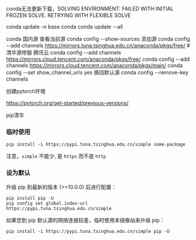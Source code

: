 conda无法更新下载，SOLVING ENVIRONMENT: FAILED WITH INITIAL FROZEN SOLVE. RETRYING WITH FLEXIBLE SOLVE

conda update -n base conda
conda update --all





conda 国内源
查看当前源
conda config --show-sources
添加源
conda config --add channels https://mirrors.tuna.tsinghua.edu.cn/anaconda/pkgs/free/  #清华源停服 
腾讯云
conda config --add channels https://mirrors.cloud.tencent.com/anaconda/pkgs/free/
conda config --add channels https://mirrors.cloud.tencent.com/anaconda/pkgs/main/
conda config --set show_channel_urls yes
换回默认源
conda config --remove-key channels



创建pytorch环境

https://pytorch.org/get-started/previous-versions/



pip清华

### 临时使用

```
pip install -i https://pypi.tuna.tsinghua.edu.cn/simple some-package
```

注意，`simple` 不能少, 是 `https` 而不是 `http`

### 设为默认

升级 pip 到最新的版本 (>=10.0.0) 后进行配置：

```
pip install pip -U
pip config set global.index-url https://pypi.tuna.tsinghua.edu.cn/simple
```

如果您到 pip 默认源的网络连接较差，临时使用本镜像站来升级 pip：

```
pip install -i https://pypi.tuna.tsinghua.edu.cn/simple pip -U
```

